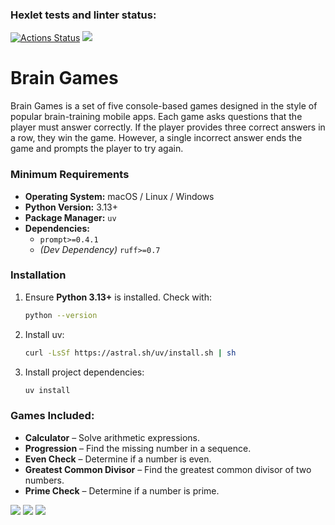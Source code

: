 ### Hexlet tests and linter status:
[![Actions Status](https://github.com/sssspoddub/python-project-49/actions/workflows/hexlet-check.yml/badge.svg)](https://github.com/sssspoddub/python-project-49/actions)
<a href="https://codeclimate.com/github/sssspoddub/python-project-49/maintainability"><img src="https://api.codeclimate.com/v1/badges/a8dae01847867e1f7921/maintainability" /></a>

# Brain Games

Brain Games is a set of five console-based games designed in the style of popular brain-training mobile apps. Each game asks questions that the player must answer correctly. If the player provides three correct answers in a row, they win the game. However, a single incorrect answer ends the game and prompts the player to try again.

### Minimum Requirements
- **Operating System:** macOS / Linux / Windows
- **Python Version:** 3.13+
- **Package Manager:** `uv`
- **Dependencies:**
  - `prompt>=0.4.1`
  - *(Dev Dependency)* `ruff>=0.7`

### Installation
1. Ensure **Python 3.13+** is installed. Check with:
   ```sh
   python --version
2. Install uv:
    ```sh
    curl -LsSf https://astral.sh/uv/install.sh | sh
3. Install project dependencies:
    ```sh
    uv install

### Games Included: 
- **Calculator** – Solve arithmetic expressions.
- **Progression** – Find the missing number in a sequence.
- **Even Check** – Determine if a number is even.
- **Greatest Common Divisor** – Find the greatest common divisor of two numbers.
- **Prime Check** – Determine if a number is prime.

<a href="https://asciinema.org/a/kuUbtvEaECGkeZQb2rlxwkZqu" target="_blank"><img src="https://asciinema.org/a/kuUbtvEaECGkeZQb2rlxwkZqu.svg" /></a>
<a href="https://asciinema.org/a/r78C3gu69xWh2otdv5ijDrdbW" target="_blank"><img src="https://asciinema.org/a/r78C3gu69xWh2otdv5ijDrdbW.svg" /></a>
<a href="https://asciinema.org/a/7e95dudkooZPt9Irc9uNuAuTW" target="_blank"><img src="https://asciinema.org/a/7e95dudkooZPt9Irc9uNuAuTW.svg" /></a>
